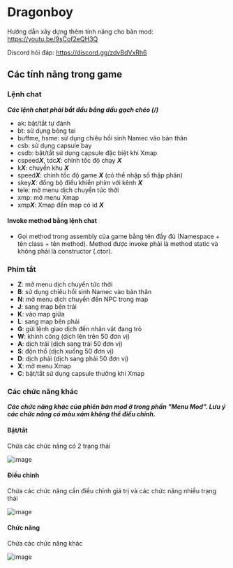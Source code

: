 # Dragonboy

Hướng dẫn xây dựng thêm tính năng cho bản mod: https://youtu.be/9sCof2eQH3Q

Discord hỏi đáp: https://discord.gg/zdvBdVxRh6
## Các tính năng trong game
### Lệnh chat
***Các lệnh chat phải bắt đầu bằng dấu gạch chéo (/)***
- ak: bật/tắt tự đánh
- bt: sử dụng bông tai
- buffme, hsme: sử dụng chiêu hồi sinh Namec vào bản thân
- csb: sử dụng capsule bay
- csdb: bật/tắt sử dụng capsule đặc biệt khi Xmap
- cspeed***X***, tdc***X***: chỉnh tốc độ chạy ***X***
- k***X***: chuyển khu ***X***
- speed***X***: chỉnh tốc độ game ***X*** (có thể nhập số thập phân)
- skey***X***: đồng bộ điều khiển phím với kênh ***X***
- tele: mở menu dịch chuyển tức thời
- xmp: mở menu Xmap
- xmp***X***: Xmap đến map có id ***X***
#### Invoke method bằng lệnh chat
- Gọi method trong assembly của game bằng tên đầy đủ (Namespace + tên class + tên method). Method được invoke phải là method static và không phải là constructor (.ctor).
### Phím tắt
- **Z**: mở menu dịch chuyển tức thời
- **B**: sử dụng chiêu hồi sinh Namec vào bản thân
- **N**: mở menu dịch chuyển đến NPC trong map
- **J**: sang map bên trái
- **K**: vào map giữa
- **L**: sang map bên phải
- **G**: gửi lệnh giao dịch đến nhân vật đang trỏ
- **W**: khinh công (dịch lên trên 50 đơn vị)
- **A**: dịch trái (dịch sang trái 50 đơn vị)
- **S**: độn thổ (dịch xuống 50 đơn vị) 
- **D**: dịch phải (dịch sang phải 50 đơn vị)
- **X**: mở menu Xmap
- **C**: bật/tắt sử dụng capsule thường khi Xmap
### Các chức năng khác
***Các chức năng khác của phiên bản mod ở trong phần "Menu Mod". Lưu ý các chức năng có màu xám không thể điều chỉnh.***
#### Bật/tắt
Chứa các chức năng có 2 trạng thái

![image](https://user-images.githubusercontent.com/98677996/186596345-4eb768d0-57ff-4dd1-86fd-41ffe483735b.png)
#### Điều chỉnh
Chứa các chức năng cần điều chỉnh giá trị và các chức năng nhiều trạng thái

![image](https://user-images.githubusercontent.com/98677996/186596434-23f79704-8134-4b5e-b3a1-95748d8f728a.png)
#### Chức năng
Chứa các chức năng khác

![image](https://user-images.githubusercontent.com/98677996/186596496-0a3ce578-c4bd-40e0-a461-5eda3dd0760f.png)

